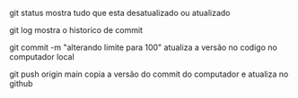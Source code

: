 git status
mostra tudo que esta desatualizado ou atualizado

git log
mostra o historico de commit

git commit -m "alterando limite para 100"
atualiza a versão no codigo no computador local

git push origin main 
copia a versão do commit do computador e atualiza no github
